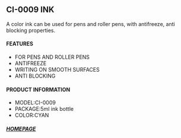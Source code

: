 ## CI-0009 INK
A color ink can be used for pens and roller pens, with antifreeze, anti blocking properties.

#### FEATURES

- FOR PENS AND ROLLER PENS
- ANTIFREEZE
- WRITING ON SMOOTH SURFACES
- ANTI BLOCKING

#### PRODUCT INFORMATION

- MODEL:CI-0009
- PACKAGE:5ml ink bottle
- COLOR:CYAN

##### [HOMEPAGE](../index)
